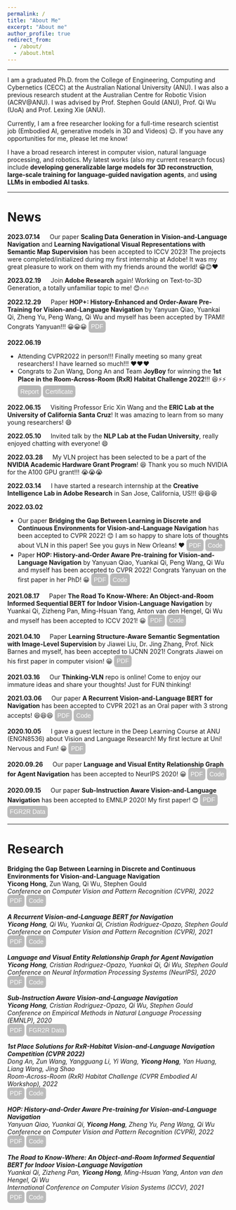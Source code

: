 ```yaml
---
permalink: /
title: "About Me"
excerpt: "About me"
author_profile: true
redirect_from: 
  - /about/
  - /about.html
---
```


<style type="text/css">
#touch {
 background-color: #bbb;
 padding: .4em;
 -moz-border-radius: 5px;
 -webkit-border-radius: 5px;
 border-radius: 6px;
 color: #fff;
 font-size: 14px;
 text-decoration: none;
 border: none;
}
#touch:hover {
 border: none;
 background: orange;
 box-shadow: 0px 0px 1px #777;
}
</style>

<style type="text/css">
a:link {text-decoration: none; }
a:hover { text-decoration: underline; }
</style>

------

I am a graduated Ph.D. from the <a target="_blank" href="https://cecc.anu.edu.au/">College of Engineering, Computing and Cybernetics (CECC)<a/> at the <a target="_blank" href="https://www.anu.edu.au/">Australian National University (ANU)<a/>. I was also a previous research student at the <a target="_blank" href="https://www.roboticvision.org/">Australian Centre for Robotic Vision (ACRV@ANU)<a/>. I was advised by <a target="_blank" href="http://users.cecs.anu.edu.au/~sgould/">Prof. Stephen Gould<a/> (ANU), <a target="_blank" href="http://www.qi-wu.me/">Prof. Qi Wu<a/> (UoA) and <a target="_blank" href="http://users.cecs.anu.edu.au/~xlx/">Prof. Lexing Xie<a/> (ANU).

Currently, I am a free researcher looking for a full-time research scientist job (Embodied AI, generative models in 3D and Videos) 😉. If you have any opportunities for me, please let me know!
  
<!--Prior to that, in Nov'2018, I received my bachelor's degree of engineering in mechatronic systems with first-class honours in the College of Engineering and Computer Science at ANU. In 2018, I was also a part-time research student at the <a target="_blank" href="https://data61.csiro.au/">Data61, CSIRO<a/>, working on human pose and shape visualization.-->

I have a broad research interest in computer vision, natural language processing, and robotics. My latest works (also my current research focus) include **developing generalizable large models for 3D reconstruction**, **large-scale training for language-guided navigation agents**, and **using LLMs in embodied AI tasks**.

------

News
======
**2023.07.14** &emsp; Our paper <a target="_blank" href="https://arxiv.org/abs/2307.15644">**Scaling Data Generation in Vision-and-Language Navigation**<a/> and <a target="_blank" href="https://arxiv.org/abs/2307.12335">**Learning Navigational Visual Representations with Semantic Map Supervision**<a/> has been accepted to ICCV 2023! The projects were completed/initialized during my first internship at Adobe! It was my great pleasure to work on them with my friends around the world! 😀😊❤️

**2023.02.19** &emsp; Join **Adobe Research** again! Working on Text-to-3D Generation, a totally unfamiliar topic to me! 😊🔥🔥
  
**2022.12.29** &emsp; Paper **HOP+: History-Enhanced and Order-Aware Pre-Training for Vision-and-Language Navigation** by Yanyuan Qiao, Yuankai Qi, Zheng Yu, Peng Wang, Qi Wu and myself has been accepted by TPAMI! Congrats Yanyuan!!! 😀😀😀 <a target="_blank" href="https://ieeexplore.ieee.org/document/10006384"><button id="touch">PDF</button></a>
  
**2022.06.19**
- Attending CVPR2022 in person!!! Finally meeting so many great researchers! I have learned so much!!! ❤️❤️❤️
- Congrats to Zun Wang, Dong An and Team **JoyBoy** for winning the **1st Place in the Room-Across-Room (RxR) Habitat Challenge 2022**!!! 😆⚡⚡ <a target="_blank" href="https://arxiv.org/abs/2206.11610"><button id="touch">Report</button></a> <a target="_blank" href="https://drive.google.com/file/d/15VbXcanw7D3q5TUm75WmDVslqgOmVvJk/view?usp=sharing"><button id="touch">Certificate</button></a>

**2022.06.15** &emsp; Visiting Professor Eric Xin Wang and the **ERIC Lab at the University of California Santa Cruz**! It was amazing to learn from so many young researchers! 😄
  
**2022.05.10** &emsp; Invited talk by the **NLP Lab at the Fudan University**, really enjoyed chatting with everyone! 😄

**2022.03.28** &emsp; My VLN project has been selected to be a part of the **NVIDIA Academic Hardware Grant Program**! 😆 Thank you so much NVIDIA for the A100 GPU grant!!! 😭😭😭
  
**2022.03.14** &emsp; I have started a research internship at the **Creative Intelligence Lab in Adobe Research** in San Jose, California, US!!! 😆😆😆

**2022.03.02**
- Our paper **Bridging the Gap Between Learning in Discrete and Continuous Environments for Vision-and-Language Navigation** has been accepted to CVPR 2022! 😊 I am so happy to share lots of thoughts about VLN in this paper! See you guys in New Orleans! ❤️ <a target="_blank" href="https://arxiv.org/abs/2203.02764"><button id="touch">PDF</button></a> <a target="_blank" href="https://github.com/YicongHong/Discrete-Continuous-VLN"><button id="touch">Code</button></a>
- Paper **HOP: History-and-Order Aware Pre-training for Vision-and-Language Navigation** by Yanyuan Qiao, Yuankai Qi, Peng Wang, Qi Wu and myself has been accepted to CVPR 2022! Congrats Yanyuan on the first paper in her PhD! 😀 <a target="_blank" href="https://arxiv.org/abs/2203.11591"><button id="touch">PDF</button></a> <a target="_blank" href="https://github.com/YanyuanQiao/HOP-VLN"><button id="touch">Code</button></a>
  
**2021.08.17** &emsp; Paper **The Road To Know-Where: An Object-and-Room Informed Sequential BERT for Indoor Vision-Language Navigation** by Yuankai Qi, Zizheng Pan, Ming-Hsuan Yang, Anton van den Hengel, Qi Wu and myself has been accepted to ICCV 2021! 😀 <a target="_blank" href="https://arxiv.org/abs/2104.04167"><button id="touch">PDF</button></a> <a target="_blank" href="https://github.com/YuankaiQi/ORIST"><button id="touch">Code</button></a>

**2021.04.10** &emsp; Paper **Learning Structure-Aware Semantic Segmentation with Image-Level Supervision** by Jiawei Liu, Dr. Jing Zhang, Prof. Nick Barnes and myself, has been accepted to IJCNN 2021! Congrats Jiawei on his first paper in computer vision! 😀 <a target="_blank" href="https://arxiv.org/abs/2104.07216"><button id="touch">PDF</button></a>

**2021.03.16** &emsp; Our <a target="_blank" href="https://github.com/YicongHong/Thinking-VLN">**Thinking-VLN**</a> repo is online! Come to enjoy our immature ideas and share your thoughts! Just for FUN thinking!

**2021.03.06** &emsp; Our paper **A Recurrent Vision-and-Language BERT for Navigation** has been accepted to CVPR 2021 as an Oral paper with 3 strong accepts! 😆😆😆 <a target="_blank" href="https://arxiv.org/abs/2011.13922"><button id="touch">PDF</button></a> <a target="_blank" href="https://github.com/YicongHong/Recurrent-VLN-BERT"><button id="touch">Code</button></a>

**2020.10.05** &emsp; I gave a guest lecture in the Deep Learning Course at ANU (ENGN8536) about Vision and Language Research! My first lecture at Uni! Nervous and Fun! 😀 <a target="_blank" href="https://drive.google.com/file/d/1Rsy8gFK0seWVgDJ6Uc0UU9MXO9F23EKY/view?usp=sharing"><button id="touch">PDF</button></a>

**2020.09.26** &emsp; Our paper **Language and Visual Entity Relationship Graph for Agent Navigation** has been accepted to NeurIPS 2020! 😀 <a target="_blank" href="https://arxiv.org/abs/2010.09304"><button id="touch">PDF</button></a> <a target="_blank" href="https://github.com/YicongHong/Entity-Graph-VLN"><button id="touch">Code</button></a>

**2020.09.15** &emsp; Our paper **Sub-Instruction Aware Vision-and-Language Navigation** has been accepted to EMNLP 2020! My first paper! 😊 <a target="_blank" href="https://arxiv.org/abs/2004.02707"><button id="touch">PDF</button></a> <a target="_blank" href="https://github.com/YicongHong/Fine-Grained-R2R"><button id="touch">FGR2R Data</button></a>

------

Research
======
<a target="_blank" href="https://arxiv.org/abs/2203.02764">**Bridging the Gap Between Learning in Discrete and Continuous Environments for Vision-and-Language Navigation**<a/><br>
**Yicong Hong**, Zun Wang, Qi Wu, Stephen Gould<br>
<em>Conference on Computer Vision and Pattern Recognition (CVPR), 2022<em/><br>
<a target="_blank" href="https://arxiv.org/abs/2203.02764"><button id="touch">PDF</button></a> <a target="_blank" href="https://github.com/YicongHong/Discrete-Continuous-VLN"><button id="touch">Code</button></a>
  
<a target="_blank" href="https://arxiv.org/abs/2011.13922">**A Recurrent Vision-and-Language BERT for Navigation**<a/><br>
**Yicong Hong**, Qi Wu, Yuankai Qi, Cristian Rodriguez-Opazo, Stephen Gould<br>
<em>Conference on Computer Vision and Pattern Recognition (CVPR), 2021<em/><br>
<a target="_blank" href="https://arxiv.org/abs/2011.13922"><button id="touch">PDF</button></a> <a target="_blank" href="https://github.com/YicongHong/Recurrent-VLN-BERT"><button id="touch">Code</button></a>

<a target="_blank" href="https://arxiv.org/abs/2010.09304">**Language and Visual Entity Relationship Graph for Agent Navigation**<a/><br>
**Yicong Hong**, Cristian Rodriguez-Opazo, Yuankai Qi, Qi Wu, Stephen Gould<br>
<em>Conference on Neural Information Processing Systems (NeurIPS), 2020<em/><br>
<a target="_blank" href="https://arxiv.org/abs/2010.09304"><button id="touch">PDF</button></a> <a target="_blank" href="https://github.com/YicongHong/Entity-Graph-VLN"><button id="touch">Code</button></a>

<a target="_blank" href="https://arxiv.org/abs/2004.02707">**Sub-Instruction Aware Vision-and-Language Navigation**<a/><br>
**Yicong Hong**, Cristian Rodriguez-Opazo, Qi Wu, Stephen Gould<br>
<em>Conference on Empirical Methods in Natural Language Processing (EMNLP), 2020<em/><br>
<a target="_blank" href="https://arxiv.org/abs/2004.02707"><button id="touch">PDF</button></a> <a target="_blank" href="https://github.com/YicongHong/Fine-Grained-R2R"><button id="touch">FGR2R Data</button></a>

<a target="_blank" href="https://arxiv.org/abs/2206.11610">**1st Place Solutions for RxR-Habitat Vision-and-Language Navigation Competition (CVPR 2022)**<a/>
<br>Dong An, Zun Wang, Yangguang Li, Yi Wang, **Yicong Hong**, Yan Huang, Liang Wang, Jing Shao<br>
<em>Room-Across-Room (RxR) Habitat Challenge (CVPR Embodied AI Workshop), 2022<em/><br>
<a target="_blank" href="https://arxiv.org/abs/2206.11610"><button id="touch">PDF</button></a> <a target="_blank" href="https://github.com/YicongHong/Discrete-Continuous-VLN"><button id="touch">Code</button></a>
  
<a target="_blank" href="https://arxiv.org/abs/2104.04167">**HOP: History-and-Order Aware Pre-training for Vision-and-Language Navigation**<a/><br>
Yanyuan Qiao, Yuankai Qi, **Yicong Hong**, Zheng Yu, Peng Wang, Qi Wu<br>
<em>Conference on Computer Vision and Pattern Recognition (CVPR), 2022<em/><br>
<a target="_blank" href="https://arxiv.org/abs/2203.11591"><button id="touch">PDF</button></a> <a target="_blank" href="https://github.com/YanyuanQiao/HOP-VLN"><button id="touch">Code</button></a>
  
<a target="_blank" href="https://arxiv.org/abs/2104.04167">**The Road to Know-Where: An Object-and-Room Informed Sequential BERT for Indoor Vision-Language Navigation**<a/><br>
Yuankai Qi, Zizheng Pan, **Yicong Hong**, Ming-Hsuan Yang, Anton van den Hengel, Qi Wu<br>
<em>International Conference on Computer Vision Systems (ICCV), 2021<em/><br>
<a target="_blank" href="https://arxiv.org/abs/2104.04167"><button id="touch">PDF</button></a> <a target="_blank" href="https://github.com/YuankaiQi/ORIST"><button id="touch">Code</button></a>

